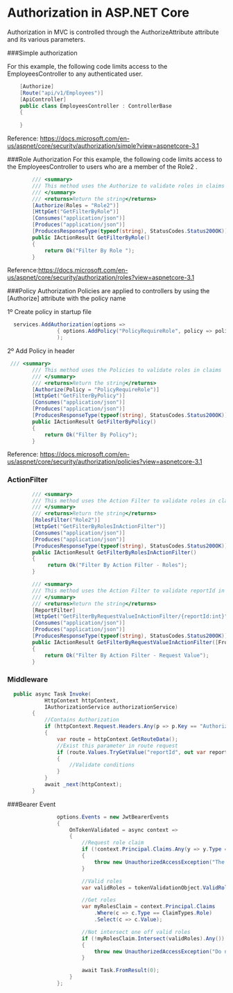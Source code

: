 # Authorization in ASP.NET Core

Authorization in MVC is controlled through the AuthorizeAttribute attribute and its various parameters.

###Simple authorization

For this example, the following code limits access to the EmployeesController to any authenticated user.

```csharp
    [Authorize]
    [Route("api/v1/Employees")]
    [ApiController]
    public class EmployeesController : ControllerBase
    {
	
	}
```
Reference: https://docs.microsoft.com/en-us/aspnet/core/security/authorization/simple?view=aspnetcore-3.1


###Role Authorization
For this example, the following code limits access to the EmployeesController to users who are a member of the Role2 .

```csharp
        /// <summary>
        /// This method uses the Authorize to validate roles in claims
        /// </summary>
        /// <returns>Return the string</returns>
        [Authorize(Roles = "Role2")]
        [HttpGet("GetFilterByRole")]
        [Consumes("application/json")]
        [Produces("application/json")]
        [ProducesResponseType(typeof(string), StatusCodes.Status200OK)]
        public IActionResult GetFilterByRole()
        {
            return Ok("Filter By Role ");
        }
```

Reference:https://docs.microsoft.com/en-us/aspnet/core/security/authorization/roles?view=aspnetcore-3.1


###Policy  Authorization
Policies are applied to controllers by using the [Authorize] attribute with the policy name

1º Create policy in startup file
```csharp
  services.AddAuthorization(options => 
                { options.AddPolicy("PolicyRequireRole", policy => policy.RequireRole("Role2")); }
                );
```
2º Add Policy in header
```csharp
 /// <summary>
        /// This method uses the Policies to validate roles in claims
        /// </summary>
        /// <returns>Return the string</returns>
        [Authorize(Policy = "PolicyRequireRole")]
        [HttpGet("GetFilterByPolicy")]
        [Consumes("application/json")]
        [Produces("application/json")]
        [ProducesResponseType(typeof(string), StatusCodes.Status200OK)]
        public IActionResult GetFilterByPolicy()
        {
            return Ok("Filter By Policy");
        }
```

Reference: https://docs.microsoft.com/en-us/aspnet/core/security/authorization/policies?view=aspnetcore-3.1


### ActionFilter
```csharp
        /// <summary>
        /// This method uses the Action Filter to validate roles in claims
        /// </summary>
        /// <returns>Return the string</returns>
        [RolesFilter("Role2")]
        [HttpGet("GetFilterByRolesInActionFilter")]
        [Consumes("application/json")]
        [Produces("application/json")]
        [ProducesResponseType(typeof(string), StatusCodes.Status200OK)]
        public IActionResult GetFilterByRolesInActionFilter()
        {
             return Ok("Filter By Action Filter - Roles");
        }
```


```csharp
        /// <summary>
        /// This method uses the Action Filter to validate reportId in claims
        /// </summary>
        /// <returns>Return the string</returns>
        [ReportFilter]
        [HttpGet("GetFilterByRequestValueInActionFilter/{reportId:int}")]
        [Consumes("application/json")]
        [Produces("application/json")]
        [ProducesResponseType(typeof(string), StatusCodes.Status200OK)]
        public IActionResult GetFilterByRequestValueInActionFilter([FromRoute] int reportId)
        {
            return Ok("Filter By Action Filter - Request Value");
        }
```

### Middleware

```csharp
  public async Task Invoke(
            HttpContext httpContext, 
            IAuthorizationService authorizationService)
        {
            //Contains Authorization 
            if (httpContext.Request.Headers.Any(p => p.Key == "Authorization"))
            {
                var route = httpContext.GetRouteData();
                //Exist this parameter in route request
                if (route.Values.TryGetValue("reportId", out var reportIdValue))
                {
                    //Validate conditions
                }
            }
            await _next(httpContext);
        }
```

###Bearer Event

```csharp
                options.Events = new JwtBearerEvents
                {
                    OnTokenValidated = async context =>
                    {
                        //Request role claim
                        if (!context.Principal.Claims.Any(y => y.Type == ClaimTypes.Role))
                        {
                            throw new UnauthorizedAccessException("The role attribute is not present in the token.");
                        }

                        //Valid roles
                        var validRoles = tokenValidationObject.ValidRoles;

                        //Get roles
                        var myRolesClaim = context.Principal.Claims
                            .Where(c => c.Type == ClaimTypes.Role)
                            .Select(c => c.Value);

                        //Not intersect one off valid roles
                        if (!myRolesClaim.Intersect(validRoles).Any())
                        {
                            throw new UnauthorizedAccessException("Do not contains at least one valid role.");
                        }

                        await Task.FromResult(0);
                    }
                };
```
